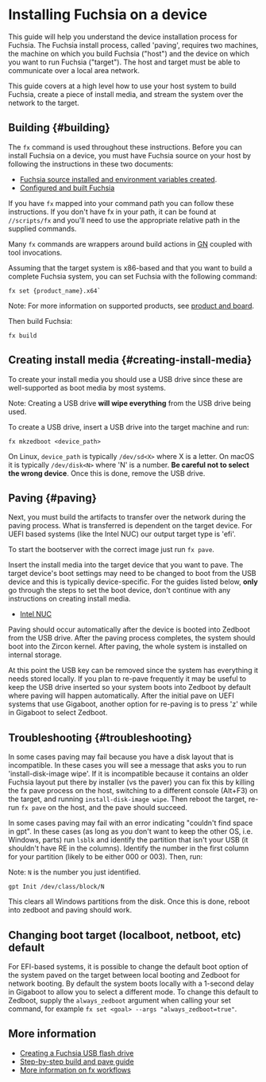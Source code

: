 # Installing Fuchsia on a device

This guide will help you understand the device installation process for Fuchsia.
The Fuchsia install process, called 'paving', requires two machines, the machine
on which you build Fuchsia ("host") and the device on which you want to run
Fuchsia ("target"). The host and target must be able to communicate over a local
area network.

This guide covers at a high level how to use your host system
to build Fuchsia, create a piece of install media, and stream
the system over the network to the target.


## Building {#building}

The `fx` command is used throughout these instructions. Before you can
install Fuchsia on a device, you must have Fuchsia source on your host by
following the instructions in these two documents:

 * [Fuchsia source installed and environment variables created](/docs/get-started/get_fuchsia_source.md).
 * [Configured and built Fuchsia](/docs/get-started/build_fuchsia.md)

If you have `fx` mapped into your command path you can follow these instructions. If you
don't have fx in your path, it can be found at `//scripts/fx` and you'll need
to use the appropriate relative path in the supplied commands.

Many `fx` commands are wrappers around build actions in [GN](/docs/concepts/build_system/intro.md)
coupled with tool invocations.

Assuming that the target system is x86-based and that you want to build a
complete Fuchsia system, you can set Fuchsia with the following command:

```
fx set {product_name}.x64`
```

Note: For more information on supported products, see [product and board](/docs/concepts/build_system/boards_and_products.md).

Then build Fuchsia:

```
fx build
```

## Creating install media {#creating-install-media}

To create your install media you should use a USB drive since these are
well-supported as boot media by most systems.

Note: Creating a USB drive **will wipe everything** from the USB drive being used.

To create a USB drive, insert a USB drive into the target machine and run:

```
fx mkzedboot <device_path>
```

On Linux, `device_path` is typically `/dev/sd<X>` where X is a letter. On macOS
it is typically `/dev/disk<N>` where 'N' is a number. **Be careful
not to select the wrong device**. Once this is done, remove the USB drive.

## Paving {#paving}

Next, you must build the artifacts to transfer over the network during the paving
process. What is transferred is dependent on the target device. For UEFI based
systems (like the Intel NUC) our output target type is 'efi'.

To start the bootserver with the correct image just run `fx pave`.

Insert the install media into the target device that you want to pave. The
target device's boot settings may need to be changed to boot from the USB device
and this is typically device-specific. For the guides listed below, **only** go
through the steps to set the boot device, don't continue with any instructions
on creating install media.

* [Intel NUC](/docs/development/hardware/intel_nuc.md)

Paving should occur automatically after the device is booted into Zedboot from
the USB drive. After the paving process completes, the system should boot into
the Zircon kernel. After paving, the whole system is installed on internal
storage.

At this point the USB key can be removed since the system has
everything it needs stored locally. If you plan to re-pave frequently it may be
useful to keep the USB drive inserted so your system boots into Zedboot by
default where paving will happen automatically. After the initial pave on UEFI
systems that use Gigaboot, another option for re-paving is to press 'z' while in
Gigaboot to select Zedboot.


## Troubleshooting {#troubleshooting}

In some cases paving may fail because you have a disk layout that is
incompatible. In these cases you will see a message that asks you to run
'install-disk-image wipe'. If it is incompatible because it contains an older
Fuchsia layout put there by installer (vs the paver) you can fix this by killing
the fx pave process on the host, switching to a different console (Alt+F3) on
the target, and running `install-disk-image wipe`. Then reboot the target,
re-run `fx pave` on the host, and the pave should succeed.

In some cases paving may fail with an error indicating "couldn't find space in
gpt". In these cases (as long as you don't want to keep the other OS, i.e.
Windows, parts) run `lsblk` and identify the partition that isn't your USB (it
shouldn't have RE in the columns). Identify the number in the first column for
your partition (likely to be either 000 or 003). Then, run:

Note: `N` is the number you just identified.

```
gpt Init /dev/class/block/N
```

This clears all Windows partitions from the disk. Once this is done, reboot into
zedboot and paving should work.

## Changing boot target (localboot, netboot, etc) default

For EFI-based systems, it is possible to change the default boot option of the
system paved on the target between local booting and Zedboot for network
booting. By default the system boots locally with a 1-second delay in Gigaboot
to allow you to select a different mode. To change this default to Zedboot,
supply the `always_zedboot` argument when calling your set command, for example
`fx set <goal> --args "always_zedboot=true"`.

## More information

 * [Creating a Fuchsia USB flash drive](/docs/development/hardware/usb_setup.md)
 * [Step-by-step build and pave guide](/docs/development/build/build_and_pave_quickstart.md)
 * [More information on fx workflows](/docs/development/build/fx.md)

